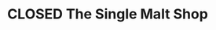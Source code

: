 ---
title: "CLOSED The Single Malt Shop"
url: /murten-morat/closed-the-single-malt-shop/
shop: Spirituosen
---